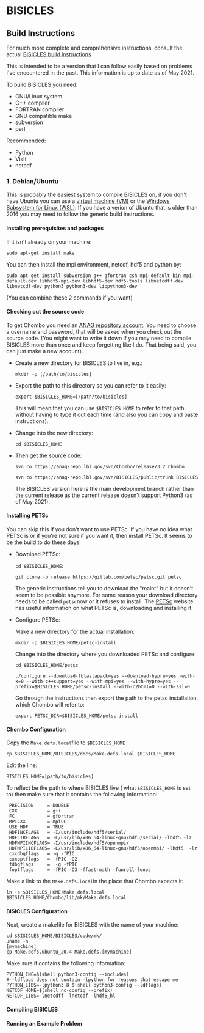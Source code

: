 # BISICLES

## Build Instructions

For much more complete and comprehensive instructions, consult the actual [BISICLES build instructions](http://davis.lbl.gov/Manuals/BISICLES-DOCS/index.html)

This is intended to be a version that I can follow easily based on problems I've encountered in the past. 
This information is up to date as of May 2021. 

To build BISICLES you need:
* GNU/Linux system
* C++ compiler
* FORTRAN compiler
* GNU compatible make
* subversion 
* perl

Recommended:
* Python
* VisIt
* netcdf

### 1. Debian/Ubuntu

This is probably the easiest system to compile BISICLES on, if you don't have Ubuntu you can use a [virtual machine (VM)](https://www.virtualbox.org/) or the [Windows Subsystem for Linux (WSL)](https://ubuntu.com/wsl). If you have a verion of Ubuntu that is older than 2016 you may need to follow the generic build instructions. 

#### Installing prerequisites and packages
If it isn't already on your machine:

`sudo apt-get install make`

You can then install the mpi environment, netcdf, hdf5 and python by: 

`sudo apt-get install subversion g++ gfortran csh mpi-default-bin mpi-default-dev libhdf5-mpi-dev libhdf5-dev hdf5-tools libnetcdff-dev libnetcdf-dev python3 python3-dev
 libpython3-dev`
 
 (You can combine these 2 commands if you want)
 
#### Checking out the source code

To get Chombo you need an [ANAG repository account](https://anag-repo.lbl.gov/).
You need to choose a username and password, that will be asked when you check out the source code. (You might want to write it down if you may need to compile BISICLES more than once and keep forgetting like I do. That being said, you can just make a new account). 

* Create a new directory for BISICLES to live in, e.g.:
  
  `mkdir -p [/path/to/bisicles]`

* Export the path to this directory so you can refer to it easily:
  
  `export $BISICLES_HOME=[/path/to/bisicles]`

  This will mean that you can use `$BISICLES_HOME` to refer to that path without having to type it out each time (and also you can copy and paste instructions).
  
* Change into the new directory:
  
  `cd $BISICLES_HOME`
  
* Then get the source code:

  `svn co https://anag-repo.lbl.gov/svn/Chombo/release/3.2 Chombo`

  `svn co https://anag-repo.lbl.gov/svn/BISICLES/public/trunk BISICLES`

  The BISICLES version here is the main development branch rather than the current release as the current release doesn't support Python3 (as of May 2021). 

#### Installing PETSc

You can skip this if you don't want to use PETSc. If you have no idea what PETSc is or if you're not sure if you want it, then install PETSc. It seems to be the build to do these days. 

* Download PETSc:
  
  `cd $BISICLES_HOME`:
  
  `git clone -b release https://gitlab.com/petsc/petsc.git petsc`

  The generic instructions tell you to download the "maint" but it doesn't seem to be possible anymore. For some reason your download directory needs to be called `petsc`now or it refuses to install. The [PETSc](https://www.mcs.anl.gov/petsc/index.html) website has useful information on what PETSc is, downloading and installing it. 

* Configure PETSc:

  Make a new directory for the actual installation:
  
  `mkdir -p $BISICLES_HOME/petsc-install`
  
  Change into the directory where you downloaded PETSc and configure:
  
  `cd $BISICLES_HOME/petsc`
  
  `./configure --download-fblaslapack=yes --download-hypre=yes -with-x=0 --with-c++support=yes --with-mpi=yes --with-hypre=yes --prefix=$BISICLES_HOME/petsc-install --with-c2html=0 --with-ssl=0`
  
  Go through the instructions then export the path to the petsc installation, which Chombo will refer to:

  `export PETSC_DIR=$BISICLES_HOME/petsc-install`
  
#### Chombo Configuration
  
Copy the `Make.defs.local`file to `$BISICLES_HOME`

`cp $BISICLES_HOME/BISICLES/docs/Make.defs.local $BISICLES_HOME`

Edit the line:

`BISICLES_HOME=[path/to/bisicles]`

To reflect be the path to where BISICLES live ( what `$BISICLES_HOME` is set to) then make sure that it contains the following information:

```
 PRECISION     = DOUBLE  
 CXX           = g++
 FC            = gfortran
 MPICXX        = mpiCC
 USE_HDF       = TRUE
 HDFINCFLAGS   = -I/usr/include/hdf5/serial/
 HDFLIBFLAGS   = -L/usr/lib/x86_64-linux-gnu/hdf5/serial/ -lhdf5 -lz
 HDFMPIINCFLAGS= -I/usr/include/hdf5/openmpi/ 
 HDFMPILIBFLAGS= -L/usr/lib/x86_64-linux-gnu/hdf5/openmpi/ -lhdf5  -lz
 cxxdbgflags   = -g -fPIC 
 cxxoptflags   = -fPIC -O2
 fdbgflags     =  -g -fPIC 
 foptflags     = -fPIC -O3 -ffast-math -funroll-loops
 ``` 

Make a link to the `Make.defs.local`in the place that Chombo expects it:

`ln -s $BISICLES_HOME/Make.defs.local $BISICLES_HOME/Chombo/lib/mk/Make.defs.local`
  
#### BISICLES Configuration
  
Next, create a makefile for BISICLES with the name of your machine:

```
cd $BISICLES_HOME/BISICLES/code/mk/
uname -n
[mymachine]
cp Make.defs.ubuntu_20.4 Make.defs.[mymachine]
```

Make sure it contains the following information:

```
PYTHON_INC=$(shell python3-config --includes)
#--ldflags does not contain -lpython for reasons that escape me
PYTHON_LIBS=-lpython3.8 $(shell python3-config --ldflags)
NETCDF_HOME=$(shell nc-config --prefix)
NETCDF_LIBS=-lnetcdff -lnetcdf -lhdf5_hl
```

#### Compiling BISICLES

#### Running an Example Problem
